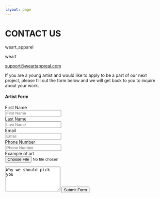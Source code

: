```yaml
---
layout: page 
---
```


# __CONTACT US__

<a href="https://www.instagram.com/weart_apparel/?hl=en" type="button" class="btn btn-default btn-lg"><i class="fa fa-instagram" aria-hidden="true"></i></a>weart_apparel

<a href="https://m.facebook.com/profile.php?id=1841512439255502&ref=content_filter" type="button" class="btn btn-default btn-lg"><i class="fa fa-facebook" aria-hidden="true"></i></a>weart

<a href="malito:support@weartapparel.com" type="button" class="btn btn-default btn-lg"><i class="fa fa-envelope" aria-hidden="true"></i></a>support@weartappreal.com

If you are a young artist and would like to apply to be a part of our next project, please fill out the form below and we will get back to you to inquire about your work.
<section>	
    <h4>Artist Form</h4>
<form class="form-horizontal" action="mailto:support@weartapparel.com" method="post" enctype="text/plain">
        <div class="form-group">
            <label for="inputfn3" class="col-sm-2 control-label">First Name</label>
            <div class="col-sm-10">
            <input class="form-control" type="text" name="firstname" id="demo-firstname" placeholder="First Name">
         </div>
        </div>
        <div class="form-group">
            <label for="inputln3" class="col-sm-2 control-label">Last Name</label>
            <div class="col-sm-10">
            <input class="form-control" type="text" name="lastname" id="demo-lastname" value="" placeholder="Last Name" />
         </div>
        </div>
        <div class="form-group">
            <label for="inputemail3" class="col-sm-2 control-label">Email</label>
            <div class="col-sm-10">
            <input class="form-control" type="email" name="email" id="demo-email" value="" placeholder="Email" />
         </div>
        </div>
        <div class="form-group">
            <label for="inputphone3" class="col-sm-2 control-label">Phone Number</label>
            <div class="col-sm-10">
            <input class="form-control" type="text" name="phonenumber" id="demo-phonenumber" value="" placeholder="Phone Number" />
         </div>
        </div>
        <div class="form-group">
            <label for="exampleInputFile" class="col-sm-2 control-label" name="art">Example of art</label>
            <div class="col-sm-10">
	    <input type="file" id="exampleInputFile">
            <p class="help-block"></p>
         </div>
	</div>
	<div class="form-group">
	<textarea class="form-control" name="message" rows="5">Why we should pick you</textarea>
        <button type="submit" class="btn btn-default btn-lg btn-block">Submit Form</button>


